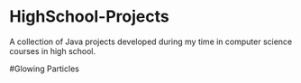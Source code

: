 # HighSchool-Projects
A collection of Java projects developed during my time in computer science courses in high school. 

#Glowing Particles
